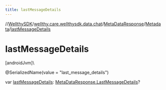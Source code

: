 ```yaml
---
title: lastMessageDetails
---
```

//[WellthySDK](../../../../index.html)/[wellthy.care.wellthysdk.data.chat](../../index.html)/[MetaDataResponse](../index.html)/[Metadata](index.html)/[lastMessageDetails](last-message-details.html)



# lastMessageDetails



[androidJvm]\




@SerializedName(value = "last_message_details")



var [lastMessageDetails](last-message-details.html): [MetaDataResponse.LastMessageDetails](../-last-message-details/index.html)?




